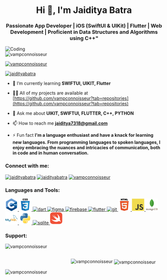 <h1 align="center">Hi 👋, I'm Jaiditya Batra</h1>
<h3 align="center">Passionate App Developer | iOS (SwiftUI & UIKit) | Flutter | Web Development | Proficient in Data Structures and Algorithms using C++"</h3>
<img align="right" alt="Coding" width="1000" src="https://i.pinimg.com/originals/e4/26/70/e426702edf874b181aced1e2fa5c6cde.gif">
<p align="left"> <img src="https://komarev.com/ghpvc/?username=vampconnoisseur&label=Profile%20views&color=0e75b6&style=flat" alt="vampconnoisseur" /> </p>

<p align="left"> <a href="https://github.com/ryo-ma/github-profile-trophy"><img src="https://github-profile-trophy.vercel.app/?username=vampconnoisseur" alt="vampconnoisseur" /></a> </p>

<p align="left"> <a href="https://twitter.com/jaidityabatra" target="blank"><img src="https://img.shields.io/twitter/follow/jaidityabatra?logo=twitter&style=for-the-badge" alt="jaidityabatra" /></a> </p>

- 🌱 I’m currently learning **SWIFTUI, UIKIT, Flutter**

- 👨‍💻 All of my projects are available at [https://github.com/vampconnoisseur?tab=repositories](https://github.com/vampconnoisseur?tab=repositories)

- 💬 Ask me about **UIKIT, SWIFTUI, FLUTTER, C++, PYTHON**

- 📫 How to reach me **jaiditya7318@gmail.com**

- ⚡ Fun fact **I'm a language enthusiast and have a knack for learning new languages. From programming languages to spoken languages, I enjoy embracing the nuances and intricacies of communication, both in code and in human conversation.**

<h3 align="left">Connect with me:</h3>
<p align="left">
<a href="https://twitter.com/jaidityabatra" target="blank"><img align="center" src="https://raw.githubusercontent.com/rahuldkjain/github-profile-readme-generator/master/src/images/icons/Social/twitter.svg" alt="jaidityabatra" height="30" width="40" /></a>
<a href="https://linkedin.com/in/jaidityabatra" target="blank"><img align="center" src="https://raw.githubusercontent.com/rahuldkjain/github-profile-readme-generator/master/src/images/icons/Social/linked-in-alt.svg" alt="jaidityabatra" height="30" width="40" /></a>
<a href="https://instagram.com/vampconnoisseur" target="blank"><img align="center" src="https://raw.githubusercontent.com/rahuldkjain/github-profile-readme-generator/master/src/images/icons/Social/instagram.svg" alt="vampconnoisseur" height="30" width="40" /></a>
</p>

<h3 align="left">Languages and Tools:</h3>
<p align="left"> <a href="https://www.w3schools.com/cpp/" target="_blank" rel="noreferrer"> <img src="https://raw.githubusercontent.com/devicons/devicon/master/icons/cplusplus/cplusplus-original.svg" alt="cplusplus" width="40" height="40"/> </a> <a href="https://www.w3schools.com/css/" target="_blank" rel="noreferrer"> <img src="https://raw.githubusercontent.com/devicons/devicon/master/icons/css3/css3-original-wordmark.svg" alt="css3" width="40" height="40"/> </a> <a href="https://dart.dev" target="_blank" rel="noreferrer"> <img src="https://www.vectorlogo.zone/logos/dartlang/dartlang-icon.svg" alt="dart" width="40" height="40"/> </a> <a href="https://www.figma.com/" target="_blank" rel="noreferrer"> <img src="https://www.vectorlogo.zone/logos/figma/figma-icon.svg" alt="figma" width="40" height="40"/> </a> <a href="https://firebase.google.com/" target="_blank" rel="noreferrer"> <img src="https://www.vectorlogo.zone/logos/firebase/firebase-icon.svg" alt="firebase" width="40" height="40"/> </a> <a href="https://flutter.dev" target="_blank" rel="noreferrer"> <img src="https://www.vectorlogo.zone/logos/flutterio/flutterio-icon.svg" alt="flutter" width="40" height="40"/> </a> <a href="https://git-scm.com/" target="_blank" rel="noreferrer"> <img src="https://www.vectorlogo.zone/logos/git-scm/git-scm-icon.svg" alt="git" width="40" height="40"/> </a> <a href="https://www.w3.org/html/" target="_blank" rel="noreferrer"> <img src="https://raw.githubusercontent.com/devicons/devicon/master/icons/html5/html5-original-wordmark.svg" alt="html5" width="40" height="40"/> </a> <a href="https://developer.mozilla.org/en-US/docs/Web/JavaScript" target="_blank" rel="noreferrer"> <img src="https://raw.githubusercontent.com/devicons/devicon/master/icons/javascript/javascript-original.svg" alt="javascript" width="40" height="40"/> </a> <a href="https://www.mongodb.com/" target="_blank" rel="noreferrer"> <img src="https://raw.githubusercontent.com/devicons/devicon/master/icons/mongodb/mongodb-original-wordmark.svg" alt="mongodb" width="40" height="40"/> </a> <a href="https://www.mysql.com/" target="_blank" rel="noreferrer"> <img src="https://raw.githubusercontent.com/devicons/devicon/master/icons/mysql/mysql-original-wordmark.svg" alt="mysql" width="40" height="40"/> </a> <a href="https://www.python.org" target="_blank" rel="noreferrer"> <img src="https://raw.githubusercontent.com/devicons/devicon/master/icons/python/python-original.svg" alt="python" width="40" height="40"/> </a> <a href="https://www.sqlite.org/" target="_blank" rel="noreferrer"> <img src="https://www.vectorlogo.zone/logos/sqlite/sqlite-icon.svg" alt="sqlite" width="40" height="40"/> </a> <a href="https://developer.apple.com/swift/" target="_blank" rel="noreferrer"> <img src="https://raw.githubusercontent.com/devicons/devicon/master/icons/swift/swift-original.svg" alt="swift" width="40" height="40"/> </a> </p>

<h3 align="left">Support:</h3>
<p><a href="https://www.buymeacoffee.com/vampconnoisseur"> <img align="left" src="https://cdn.buymeacoffee.com/buttons/v2/default-yellow.png" height="50" width="210" alt="vampconnoisseur" /></a></p><br><br>

<p><img align="left" src="https://github-readme-stats.vercel.app/api/top-langs?username=vampconnoisseur&show_icons=true&locale=en&layout=compact" alt="vampconnoisseur" /></p>

<p>&nbsp;<img align="center" src="https://github-readme-stats.vercel.app/api?username=vampconnoisseur&show_icons=true&locale=en" alt="vampconnoisseur" /></p>

<p><img align="center" src="https://github-readme-streak-stats.herokuapp.com/?user=vampconnoisseur&" alt="vampconnoisseur" /></p>
